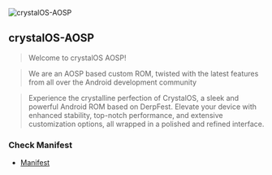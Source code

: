 ![crystalOS-AOSP](https://raw.github.com/crystalOS-AOSP/android_manifest/15/crystal.jpg)

crystalOS-AOSP
---------------
> Welcome to crystalOS AOSP!

> We are an AOSP based custom ROM, twisted with the latest features from all over the Android development community

> Experience the crystalline perfection of CrystalOS, a sleek and powerful Android ROM based on DerpFest. Elevate your device with enhanced stability, top-notch performance, and extensive customization options, all wrapped in a polished and refined interface.

### Check Manifest
- [Manifest](https://github.com/crystalOS-AOSP/android_manifest)
